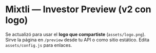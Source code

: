 # Mixtli — Investor Preview (v2 con logo)

Se actualizó para usar el **logo que compartiste** (`assets/logo.png`).  
Sirve la página en `/preview` desde tu API o como sitio estático. Edita `assets/config.js` para enlaces.
